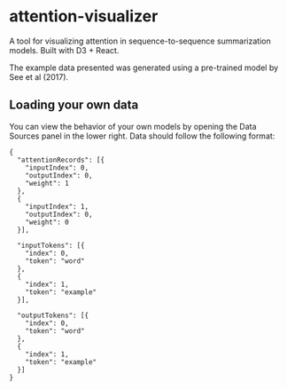 # attention-visualizer

A tool for visualizing attention in sequence-to-sequence summarization models. Built with D3 + React.

The example data presented was generated using a pre-trained model by See et al (2017).

## Loading your own data

You can view the behavior of your own models by opening the Data Sources panel in the lower right. Data should follow the following format:

```
{
  "attentionRecords": [{
    "inputIndex": 0,
    "outputIndex": 0,
    "weight": 1
  }, 
  {
    "inputIndex": 1,
    "outputIndex": 0,
    "weight": 0
  }],

  "inputTokens": [{
    "index": 0,
    "token": "word"
  }, 
  {
    "index": 1,
    "token": "example"
  }],

  "outputTokens": [{
    "index": 0,
    "token": "word"
  }, 
  {
    "index": 1,
    "token": "example"
  }]
}
```

